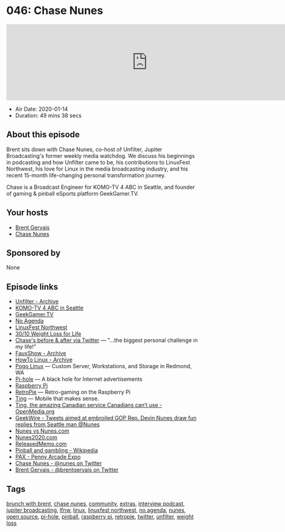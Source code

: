 # 046: Chase Nunes

<iframe src="https://player.fireside.fm/v2/WTrMvATU+b85q-XKc?theme=dark" width="740" height="200" frameborder="0" scrolling="no"></iframe>

* Air Date: 2020-01-14
* Duration: 49 mins 38 secs

## About this episode

Brent sits down with Chase Nunes, co-host of Unfilter, Jupiter Broadcasting's former weekly media watchdog. We discuss his beginnings in podcasting and how Unfilter came to be, his contributions to LinuxFest Northwest, his love for Linux in the media broadcasting industry, and his recent 15-month life-changing personal transformation journey.

Chase is a Broadcast Engineer for KOMO-TV 4 ABC in Seattle, and founder of gaming & pinball eSports platform GeekGamer.TV.

## Your hosts
* [Brent Gervais](https://extras.show//hosts/brent)
* [Chase Nunes](https://extras.show//guests/chase-nunes)

## Sponsored by

None



## Episode links

  * [Unfilter - Archive](https://www.jupiterbroadcasting.com/show/unfilter/ "Unfilter - Archive")
  * [KOMO-TV 4 ABC in Seattle](https://komonews.com/ "KOMO-TV 4 ABC in Seattle")
  * [GeekGamer.TV](https://www.geekgamer.tv/ "GeekGamer.TV")
  * [No Agenda](http://www.noagendashow.com/ "No Agenda")
  * [LinuxFest Northwest](https://linuxfestnorthwest.org "LinuxFest Northwest")
  * [30/10 Weight Loss for Life](http://3010weightlossforlife.com/ "30/10 Weight Loss for Life")
  * [Chase's before & after via Twitter](https://twitter.com/Nunes/status/1161060255448440832?s=20 "Chase's before & after via Twitter") — "...the biggest personal challenge in my life!"
  * [FauxShow - Archive](https://www.jupiterbroadcasting.com/show/fauxshow/ "FauxShow - Archive")
  * [HowTo Linux - Archive](https://www.jupiterbroadcasting.com/show/h2l/ "HowTo Linux - Archive")
  * [Pogo Linux](https://www.pogolinux.com "Pogo Linux") — Custom Server, Workstations, and Storage in Redmond, WA
  * [Pi-hole](https://pi-hole.net/ "Pi-hole") — A black hole for Internet advertisements
  * [Raspberry Pi](https://www.raspberrypi.org/ "Raspberry Pi")
  * [RetroPie](https://retropie.org.uk/ "RetroPie") — Retro-gaming on the Raspberry Pi
  * [Ting](https://ting.com/ "Ting") — Mobile that makes sense.
  * [Ting, the amazing Canadian service Canadians can’t use - OpenMedia.org](https://openmedia.org/en/amazing-canadian-service-canadians-can%E2%80%99t-use "Ting, the amazing Canadian service Canadians can’t use - OpenMedia.org")
  * [GeekWire - Tweets aimed at embroiled GOP Rep. Devin Nunes draw fun replies from Seattle man @Nunes](https://www.geekwire.com/2017/tweets-aimed-embroiled-gop-rep-devin-nunes-draw-fun-replies-seattle-man-nunes/ "GeekWire - Tweets aimed at embroiled GOP Rep. Devin Nunes draw fun replies from Seattle man @Nunes")
  * [Nunes vs Nunes.com](http://nunesvsnunes.com "Nunes vs Nunes.com")
  * [Nunes2020.com](http://nunes2020.com "Nunes2020.com")
  * [ReleasedMemo.com](http://releasedmemo.com "ReleasedMemo.com")
  * [Pinball and gambling - Wikipedia](https://en.wikipedia.org/wiki/Pinball#Pinball_and_gambling "Pinball and gambling - Wikipedia")
  * [PAX - Penny Arcade Expo](https://www.paxsite.com/ "PAX - Penny Arcade Expo")
  * [Chase Nunes - @nunes on Twitter](https://twitter.com/nunes "Chase Nunes - @nunes on Twitter")
  * [Brent Gervais - @brentgervais on Twitter](https://twitter.com/brentgervais "Brent Gervais - @brentgervais on Twitter")



## Tags

[brunch with brent](https://extras.show//tags/brunch%20with%20brent), [chase nunes](https://extras.show//tags/chase%20nunes), [community](https://extras.show//tags/community), [extras](https://extras.show//tags/extras), [interview podcast](https://extras.show//tags/interview%20podcast), [jupiter broadcasting](https://extras.show//tags/jupiter%20broadcasting), [lfnw](https://extras.show//tags/lfnw), [linux](https://extras.show//tags/linux), [linuxfest northwest](https://extras.show//tags/linuxfest%20northwest), [no agenda](https://extras.show//tags/no%20agenda), [nunes](https://extras.show//tags/nunes), [open source](https://extras.show//tags/open%20source), [pi-hole](https://extras.show//tags/pi-hole), [pinball](https://extras.show//tags/pinball), [raspberry pi](https://extras.show//tags/raspberry%20pi), [retropie](https://extras.show//tags/retropie), [twitter](https://extras.show//tags/twitter), [unfilter](https://extras.show//tags/unfilter), [weight loss](https://extras.show//tags/weight%20loss)